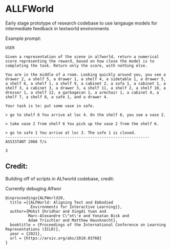 # ALLFWorld

Early stage prototype of research codebase to use langauge models for intermediate feedback in textworld environments

Example prompt:

```
USER

Given a representation of the scene in alfworld, return a numerical score representing the reward, based on how close the model is to completing the task. Return only the score, with nothing else.

You are in the middle of a room. Looking quickly around you, you see a drawer 2, a shelf 5, a drawer 1, a shelf 4, a sidetable 1, a drawer 5, a shelf 6, a shelf 1, a shelf 9, a cabinet 2, a sofa 1, a cabinet 1, a shelf 3, a cabinet 3, a drawer 3, a shelf 11, a shelf 2, a shelf 10, a dresser 1, a shelf 12, a garbagecan 1, a armchair 1, a cabinet 4, a shelf 7, a shelf 8, a safe 1, and a drawer 4.

Your task is to: put some vase in safe.

> go to shelf 6 You arrive at loc 4. On the shelf 6, you see a vase 2.

> take vase 2 from shelf 6 You pick up the vase 2 from the shelf 6.

> go to safe 1 You arrive at loc 3. The safe 1 is closed.
---------------------------------------------------------------
ASSISTANT 2068 T/s

3
```


## Credit:

Building off of scripts in ALfworld codebase, credit: 


Currently debuging Alfwor

```
@inproceedings{ALFWorld20,
  title ={{ALFWorld: Aligning Text and Embodied
           Environments for Interactive Learning}},
  author={Mohit Shridhar and Xingdi Yuan and
          Marc-Alexandre C\^ot\'e and Yonatan Bisk and
          Adam Trischler and Matthew Hausknecht},
  booktitle = {Proceedings of the International Conference on Learning Representations (ICLR)},
  year = {2021},
  url = {https://arxiv.org/abs/2010.03768}
}
```
